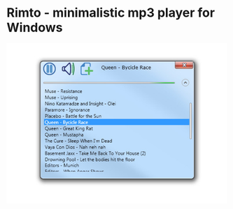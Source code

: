 Rimto - minimalistic mp3 player for Windows
===========================================

![screenshot](https://github.com/okertanov/Rimto/raw/master/Resources/Rimto-Screenshot.jpg "Rimto screenshot")
